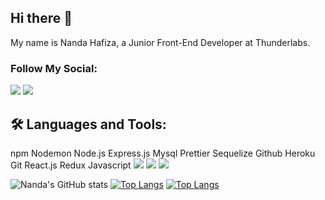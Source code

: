 ## Hi there 👋

My name is Nanda Hafiza, a Junior Front-End Developer at Thunderlabs.

### Follow My Social:

<!-- ![](https://img.shields.io/badge/<LinkedIn>-<WORD_ON_RIGHT>-informational?style=flat&logo=LinkedIn&logoColor=white&color=2bbc8a) -->
![](https://img.shields.io/badge/<WORD_ON_RIGHT>-informational?url=https://github.com/hasimy-as&style=for-the-badger&logo=LinkedIn&logoColor=white&color=2bbc8a;base64,<BASE64_DATA>) 
![](https://img.shields.io/badge/<WORD_ON_RIGHT>-informational?url=https://github.com/hasimy-as&style=flat-square&logo=LinkedIn&logoColor=white&color=2bbc8a;base64,<BASE64_DATA>) 

<!--   ![Nanda's GitHub stats](https://github-readme-stats.vercel.app/api?username=nandaha29&hide=contribs,prs) -->
 
## 🛠 Languages and Tools:
npm Nodemon Node.js Express.js Mysql Prettier Sequelize Github Heroku Git 
React.js Redux Javascript 
![](https://img.shields.io/badge/NPM-informational?url=https://github.com/hasimy-as&style=for-the-badger&logo=NPM&logoColor=white&color=2bbc8a;base64,<BASE64_DATA>) 
![](https://img.shields.io/badge/Nodemon-informational?url=https://github.com/hasimy-as&style=for-the-badger&logo=Nodemon&logoColor=white&color=2bbc8a;base64,<BASE64_DATA>)
![](https://img.shields.io/badge/Node.js-informational?url=https://github.com/hasimy-as&style=for-the-badger&logo=Node&logoColor=white&color=2bbc8a;base64,<BASE64_DATA>) 
  
![Nanda's GitHub stats](https://github-readme-stats.vercel.app/api?username=nandaha29&show_icons=true&theme=radical)
[![Top Langs](https://github-readme-stats.vercel.app/api/top-langs/?username=nandaha29&show_icons=true&theme=radical)](https://github.com/nandaha29/github-readme-stats)
[![Top Langs](https://github-readme-stats.vercel.app/api/top-langs/?username=nandaha29&layout=compact&show_icons=true&theme=radical)](https://github.com/nandaha29/github-readme-stats)

<!--
**nandaha29/nandaha29** is a ✨ _special_ ✨ repository because its `README.md` (this file) appears on your GitHub profile.

Here are some ideas to get you started:

- 🔭 I’m currently working on ...
- 🌱 I’m currently learning ...
- 👯 I’m looking to collaborate on ...
- 🤔 I’m looking for help with ...
- 💬 Ask me about ...
- 📫 How to reach me: ...
- 😄 Pronouns: ...
- ⚡ Fun fact: ...
-->
